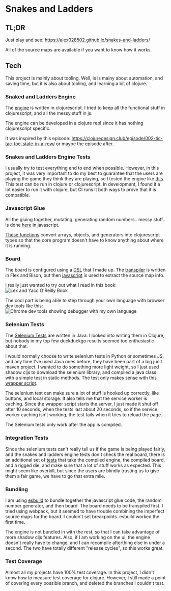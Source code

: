 # Snakes and Ladders

## TL;DR

Just play and see:
https://alex028502.github.io/snakes-and-ladders/

All of the source maps are available if you want to know how it works.

## Tech

This project is mainly about tooling. Well, is is mainy about automation, and
saving time, but it is also about tooling, and learning a bit of clojure.

### Snaked and Ladders Engine

The [engine](./src/engine/core.cljc) is written in clojurescript. I tried to
keep all the functional stuff in clojurescript, and all the messy stuff in js.

The engine can be developed in a clojure repl since it has nothing clojurescript
specific.

It was inspired by this episode:
https://clojuredesign.club/episode/002-tic-tac-toe-state-in-a-row/
or maybe the episode after.


### Snakes and Ladders Engine Tests

I usually try to test everything end to end when possible. However, in this
project, it was very important to do my best to guarantee that the users are
playing the game they think they are playing, so I tested the engine like
[this](./src/engine/core_test.cljs).  This test can be run in clojure or
clojurescript. In development, I found it a lot easier to run it with clojure,
but CI runs it both ways to prove that it is compatible.

### Javascript Glue

All the gluing together, mutating, generating random numbers.. messy stuff..
is done [here](src/index.js) in javascript.

[These functions](./src/engine/convert.cljs) convert arrays, objects, and
generators into clojurescript types so that the core program doesn't have to
know anything about where it is running.

### Board

The board is configured using a
[DSL](./src/board.snlbddsl) that I made up.  The [transpiler](./transpiler)
is written in Flex and Bison, but then [javascript](./transpiler/sm.js) is used
to extract the source map info.

I really just wanted to try out what I read in this book:
![Lex and Yacc O'Reilly Book](https://learning.oreilly.com/covers/urn:orm:book:9781565920002/400w/)

The cool part is being able to step through your own language with browser
dev tools like this:
![Chrome dev tools showing debugger with my own language](./docs/snlbddsl.png)

### Selenium Tests

The [Selenium Tests](./selenium/Test.java) are written in Java. I looked into
writing them in Clojure, but nobody in my top few duckduckgo results seemed too
enthusiastic about that.

I would normally choose to write selenium tests in Python or sometimes JS, and
any time I've used Java ones before, they have been part of a big junit maven
project. I wanted to do something more light weight, so I just used shadow
cljs to download the selenium library, and compiled a java class with a simple
test in static methods.  The test only makes sense with this
[wrapper script](./test.sh).

The selenium test can make sure a lot of stuff is hooked up correctly, like
buttons, and local storage. It also tells me that the service worker is caching.
Since the wrapper script starts the server, I just made it shut off after 10
seconds, when the tests last about 20 seconds, so if the service worker caching
isn't working, the test fails when it tries to reload the page.

The Selenium tests only work after the app is compiled.

### Integration Tests

Since the selenium tests can't really tell us if the game is being played
fairly, and the snakes and ladders engine tests don't check the real board,
there is an additional set of [tests](./tests.js) that take the compiled engine,
the compiled board, and a rigged die, and make sure that a lot of stuff works as
expected.  This might seem like overkill, but since the users are blindly
trusting us to give them a fair game, we have to go that extra mile.

### Bundling

I am using [esbuild](https://github.com/evanw/esbuild) to bundle together the
javascript glue code, the random number generator, and then board. The board
needs to be transpiled first. I tried using webpack, but it seemed to have
trouble combining the imperfect source maps for the board. I couldn't set
breakpoints. esbuild worked the first time.

The engine is not bundled in with the rest, so that I can take
advantage of more shadow cljs features. Also, if I am working on the ui, the
engine doesn't really have to change, and I can recompile afterthing else in
under a second. The two have totally different "release cycles", so this works
great.


### Test Coverage

Almost all my projects have 100% test coverage.  In this project, I didn't know
how to measure test coverage for clojure.  However, I still made a point of
covering every possible branch, and deleted the branches I couldn't test.
